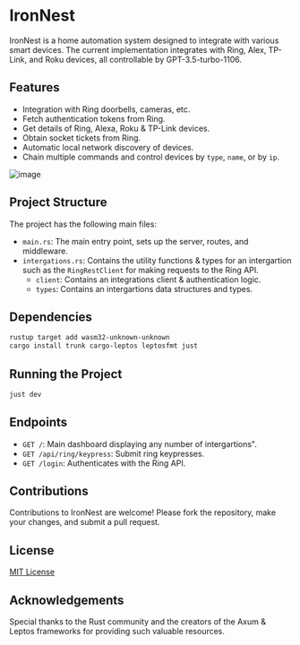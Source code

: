 # IronNest

IronNest is a home automation system designed to integrate with various smart devices. The current implementation integrates with Ring, Alex, TP-Link, and Roku devices, all controllable by GPT-3.5-turbo-1106.

## Features

- Integration with Ring doorbells, cameras, etc.
- Fetch authentication tokens from Ring.
- Get details of Ring, Alexa, Roku & TP-Link devices.
- Obtain socket tickets from Ring.
- Automatic local network discovery of devices.
- Chain multiple commands and control devices by `type`, `name`, or by `ip`.

![image](https://github.com/jiyuu-jin/IronNest/assets/19313806/c4426aed-3793-4e03-9973-87893cf2d8d3)

## Project Structure

The project has the following main files:
- `main.rs`: The main entry point, sets up the server, routes, and middleware.
- `intergations.rs`: Contains the utility functions & types for an intergartion such as the `RingRestClient` for making requests to the Ring API.
  - `client`: Contains an integrations client & authentication logic.
  - `types`: Contains an intergartions data structures and types.

## Dependencies

```bash
rustup target add wasm32-unknown-unknown
cargo install trunk cargo-leptos leptosfmt just
```

## Running the Project

```bash
just dev
```

## Endpoints

- `GET /`: Main dashboard displaying any number of intergartions".
- `GET /api/ring/keypress`: Submit ring keypresses.
- `GET /login`: Authenticates with the Ring API.

## Contributions

Contributions to IronNest are welcome! Please fork the repository, make your changes, and submit a pull request.

## License

[MIT License](LICENSE)

## Acknowledgements

Special thanks to the Rust community and the creators of the Axum & Leptos frameworks for providing such valuable resources.
